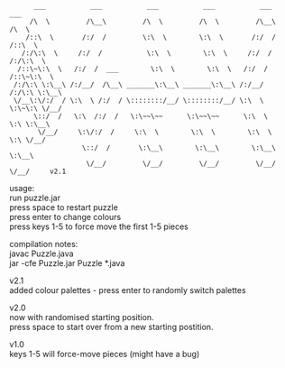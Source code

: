           ___           ___           ___           ___           ___       ___     
         /\  \         /\__\         /\  \         /\  \         /\__\     /\  \    
        /::\  \       /:/  /         \:\  \        \:\  \       /:/  /    /::\  \   
       /:/\:\  \     /:/  /           \:\  \        \:\  \     /:/  /    /:/\:\  \  
      /::\~\:\  \   /:/  /  ___        \:\  \        \:\  \   /:/  /    /::\~\:\  \ 
     /:/\:\ \:\__\ /:/__/  /\__\ _______\:\__\ _______\:\__\ /:/__/    /:/\:\ \:\__\
     \/__\:\/:/  / \:\  \ /:/  / \::::::::/__/ \::::::::/__/ \:\  \    \:\~\:\ \/__/
          \::/  /   \:\  /:/  /   \:\~~\~~      \:\~~\~~      \:\  \    \:\ \:\__\  
           \/__/     \:\/:/  /     \:\  \        \:\  \        \:\  \    \:\ \/__/  
                      \::/  /       \:\__\        \:\__\        \:\__\    \:\__\    
                       \/__/         \/__/         \/__/         \/__/     \/__/     v2.1
	      

usage:  
run puzzle.jar  
press space to restart puzzle  
press enter to change colours  
press keys 1-5 to force move the first 1-5 pieces  

compilation notes:  
javac Puzzle.java  
jar -cfe Puzzle.jar Puzzle *.java  


v2.1  
added colour palettes - press enter to randomly switch palettes  

v2.0  
now with randomised starting position.  
press space to start over from a new starting postition.  

v1.0  
keys 1-5 will force-move pieces (might have a bug)  
